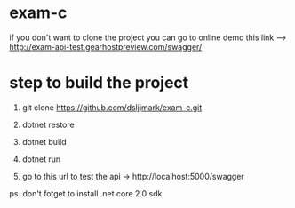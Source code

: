 # exam-c
if you don't want to clone the project you can go to online demo
this link --> http://exam-api-test.gearhostpreview.com/swagger/


# step to build the project 

1. git clone https://github.com/dsljjmark/exam-c.git

2. dotnet restore 

3. dotnet build

4. dotnet run

5. go to this url to test the api ->  http://localhost:5000/swagger

ps. don't fotget to install .net core 2.0 sdk 

